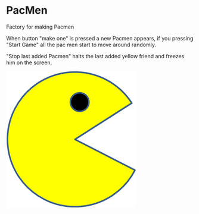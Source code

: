 # PacMen
Factory for making Pacmen

When button "make one" is pressed a new Pacmen appears, if you pressing "Start Game" all the pac men start to move around randomly.

"Stop last added Pacmen" halts the last added yellow friend and freezes him on the screen.


<img src="PacMan1.png">